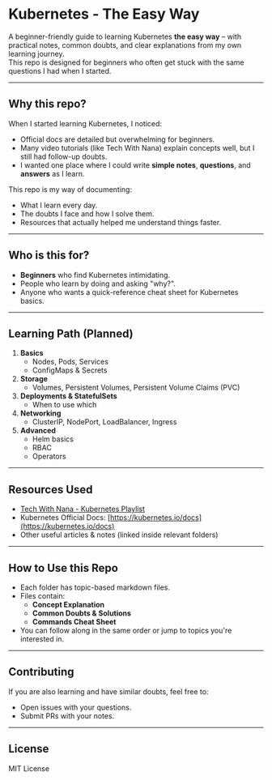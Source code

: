 # Kubernetes - The Easy Way

A beginner-friendly guide to learning Kubernetes **the easy way** – with practical notes, common doubts, and clear explanations from my own learning journey.  
This repo is designed for beginners who often get stuck with the same questions I had when I started.

---

## Why this repo?
When I started learning Kubernetes, I noticed:
- Official docs are detailed but overwhelming for beginners.
- Many video tutorials (like Tech With Nana) explain concepts well, but I still had follow-up doubts.
- I wanted one place where I could write **simple notes**, **questions**, and **answers** as I learn.

This repo is my way of documenting:
- What I learn every day.
- The doubts I face and how I solve them.
- Resources that actually helped me understand things faster.

---

## Who is this for?
- **Beginners** who find Kubernetes intimidating.
- People who learn by doing and asking "why?".
- Anyone who wants a quick-reference cheat sheet for Kubernetes basics.

---

## Learning Path (Planned)
1. **Basics**
   - Nodes, Pods, Services
   - ConfigMaps & Secrets
2. **Storage**
   - Volumes, Persistent Volumes, Persistent Volume Claims (PVC)
3. **Deployments & StatefulSets**
   - When to use which
4. **Networking**
   - ClusterIP, NodePort, LoadBalancer, Ingress
5. **Advanced**
   - Helm basics
   - RBAC
   - Operators

---

## Resources Used
- [Tech With Nana - Kubernetes Playlist](https://www.youtube.com/c/TechWorldwithNana)
- Kubernetes Official Docs: [https://kubernetes.io/docs](https://kubernetes.io/docs)
- Other useful articles & notes (linked inside relevant folders)

---

## How to Use this Repo
- Each folder has topic-based markdown files.
- Files contain:
  - **Concept Explanation**
  - **Common Doubts & Solutions**
  - **Commands Cheat Sheet**
- You can follow along in the same order or jump to topics you're interested in.

---

## Contributing
If you are also learning and have similar doubts, feel free to:
- Open issues with your questions.
- Submit PRs with your notes.

---

## License
MIT License
